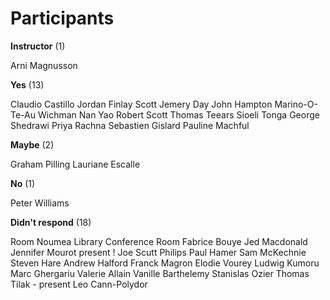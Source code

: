 # Participants

**Instructor** (1)

Arni Magnusson

**Yes** (13)

Claudio Castillo Jordan
Finlay Scott
Jemery Day
John Hampton
Marino-O-Te-Au Wichman
Nan Yao
Robert Scott
Thomas Teears
Sioeli Tonga
George Shedrawi
Priya Rachna
Sebastien Gislard
Pauline Machful

**Maybe** (2)

Graham Pilling
Lauriane Escalle

**No** (1)

Peter Williams

**Didn't respond** (18)

Room Noumea Library Conference Room
Fabrice Bouye
Jed Macdonald
Jennifer Mourot present !
Joe Scutt Philips
Paul Hamer
Sam McKechnie
Steven Hare
Andrew Halford
Franck Magron
Elodie Vourey
Ludwig Kumoru
Marc Ghergariu
Valerie Allain
Vanille Barthelemy
Stanislas Ozier
Thomas Tilak - present
Leo Cann-Polydor
